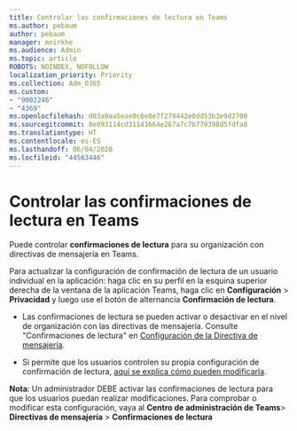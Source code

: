 ```yaml
---
title: Controlar las confirmaciones de lectura en Teams
ms.author: pebaum
author: pebaum
manager: mnirkhe
ms.audience: Admin
ms.topic: article
ROBOTS: NOINDEX, NOFOLLOW
localization_priority: Priority
ms.collection: Adm_O365
ms.custom:
- "9002246"
- "4369"
ms.openlocfilehash: d03a9aa5eae0c6e8e7f279442e0dd53b3e9d2700
ms.sourcegitcommit: 8e093114cd31141664e267a7c7b779398d5fdfa8
ms.translationtype: HT
ms.contentlocale: es-ES
ms.lasthandoff: 06/04/2020
ms.locfileid: "44563446"
---
```

# <a name="controlling-read-receipts-in-teams"></a>Controlar las confirmaciones de lectura en Teams

Puede controlar **confirmaciones de lectura** para su organización con directivas de mensajería en Teams.

Para actualizar la configuración de confirmación de lectura de un usuario individual en la aplicación: haga clic en su perfil en la esquina superior derecha de la ventana de la aplicación Teams, haga clic en **Configuración** > **Privacidad** y luego use el botón de alternancia **Confirmación de lectura**.

- Las confirmaciones de lectura se pueden activar o desactivar en el nivel de organización con las directivas de mensajería. Consulte "Confirmaciones de lectura" en [Configuración de la Directiva de mensajería](https://docs.microsoft.com/microsoftteams/messaging-policies-in-teams#messaging-policy-settings).

- Si permite que los usuarios controlen su propia configuración de confirmación de lectura, [aquí se explica cómo pueden modificarla](https://docs.microsoft.com/microsoftteams/messaging-policies-in-teams#messaging-policy-settings). 

**Nota**: Un administrador DEBE activar las confirmaciones de lectura para que los usuarios puedan realizar modificaciones. Para comprobar o modificar esta configuración, vaya al **Centro de administración de Teams**> **Directivas de mensajería** > **Confirmaciones de lectura**
